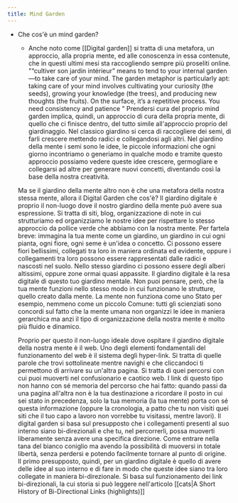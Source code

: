 ```yaml
---
title: Mind Garden
---
```


- Che cos'è un mind garden? 
    - Anche noto come [[Digital garden]] si tratta di una metafora, un approccio, alla propria mente, ed alle conoscenza in essa contenute, che in questi ultimi mesi sta raccogliendo sempre più proseliti online. 
    "“cultiver son jardin intérieur” means to tend to your internal garden—to take care of your mind. The garden metaphor is particularly apt: taking care of your mind involves cultivating your curiosity (the seeds), growing your knowledge (the trees), and producing new thoughts (the fruits). On the surface, it’s a repetitive process. You need consistency and patience "
    Prendersi cura del proprio mind garden implica, quindi, un approccio di cura della propria mente, di quello che ci finisce dentro, del tutto simile all'approccio proprio del giardinaggio.
    Nel classico giardino si cerca di raccogliere dei semi, di farli crescere mettendo radici e collegandosi agli altri. 
    Nel giardino della mente i semi sono le idee, le piccole informazioni che ogni giorno incontriamo o generiamo in qualche modo e tramite questo approccio possiamo vedere queste idee crescere, germogliare e collegarsi ad altre per generare nuovi concetti, diventando così la base della nostra creatività.
    
    Ma se il giardino della mente altro non è che una metafora della nostra stessa mente, allora il Digital Garden che cos'è?
    Il giardino digitale è proprio il non-luogo dove il nostro giardino della mente può avere sua espressione.
    Si tratta di siti, blog, organizzazione di note in cui strutturiamo ed organizziamo le nostre idee per rispettare lo stesso approccio da pollice verde che abbiamo con la nostra mente.
    Per fartela breve: immagina la tua mente come un giardino, un giardino in cui ogni pianta, ogni fiore, ogni seme è un'idea o concetto. 
    Ci possono essere fiori bellissimi, collegati tra loro in maniera ordinata ed evidente, oppure i collegamenti tra loro possono essere rappresentati dalle radici e nascosti nel suolo.
    Nello stesso giardino ci possono essere degli alberi altissimi, oppure zone ormai quasi appassite. 
    Il giardino digitale è la resa digitale di questo tuo giardino mentale.
    Non puoi pensare, però, che la tua mente funzioni nello stesso modo in cui funzionano le strutture, quello creato dalla mente.
    La mente non funziona come uno Stato per esempio, nemmeno come un piccolo Comune: tutti gli scienziati sono concordi sul fatto che la mente umana non organizzi le idee in maniera gerarchica ma anzi il tipo di organizzazione della nostra mente è molto più fluido e dinamico.
    
    Proprio per questo il non-luogo ideale dove ospitare il giardino digitale della nostra mente è il web.
    Uno degli elementi fondamentali del funzionamento del web è il sistema degli hyper-link. Si tratta di quelle parole che trovi sottolineate mentre navighi e che cliccandoci ti permettono di arrivare su un'altra pagina. Si tratta di quei percorsi con cui puoi muoverti nel confusionario e caotico web.
    I link di questo tipo non hanno con sé memoria del percorso che hai fatto: quando passi da una pagina all'altra non è la tua destinazione a ricordare il posto in cui sei stato in precedenza, solo la tua memoria (la tua mente) porta con sé questa informazione (oppure la cronologia, a patto che tu non visiti quei siti che il tuo capo a lavoro non vorrebbe tu visitassi, mentre lavori).
    Il digital garden si basa sul presupposto che i collegamenti presenti al suo interno siano bi-direzionali e che tu, nel percorrerli, possa muoverti liberamente senza avere una specifica direzione.
    Come entrare nella tana del bianco coniglio ma avendo la possibilità di muoversi in totale libertà, senza perdersi e potendo facilmente tornare al punto di origine.
    Il primo presupposto, quindi, per un giardino digitale è quello di avere delle idee al suo interno e di fare in modo che queste idee siano tra loro collegate in maniera bi-direzionale.
    Si basa sul funzionamento dei link bi-direzionali, la cui storia si può leggere nell'articolo [[cats|A Short History of Bi-Directional Links (highlights)]]

